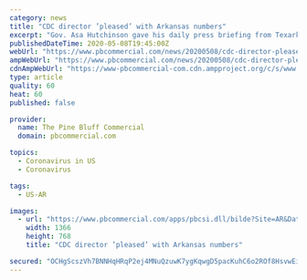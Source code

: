 ```yaml
---
category: news
title: "CDC director ’pleased’ with Arkansas numbers"
excerpt: "Gov. Asa Hutchinson gave his daily press briefing from Texarkana, Ark., on Thursday where Health Secretary Nate Smith revealed that the Centers for"
publishedDateTime: 2020-05-08T19:45:00Z
webUrl: "https://www.pbcommercial.com/news/20200508/cdc-director-pleased-with-arkansas-numbers"
ampWebUrl: "https://www.pbcommercial.com/news/20200508/cdc-director-pleased-with-arkansas-numbers?template=ampart"
cdnAmpWebUrl: "https://www-pbcommercial-com.cdn.ampproject.org/c/s/www.pbcommercial.com/news/20200508/cdc-director-pleased-with-arkansas-numbers?template=ampart"
type: article
quality: 60
heat: 60
published: false

provider:
  name: The Pine Bluff Commercial
  domain: pbcommercial.com

topics:
  - Coronavirus in US
  - Coronavirus

tags:
  - US-AR

images:
  - url: "https://www.pbcommercial.com/apps/pbcsi.dll/bilde?Site=AR&Date=20200508&Category=NEWS&ArtNo=200509705&Ref=AR"
    width: 1366
    height: 768
    title: "CDC director ’pleased’ with Arkansas numbers"

secured: "OCHgScszVh7BNNHqHRqP2ej4MNuQzuwK7ygKqwgD5pacKuhC6o2ROf8HsvwEiUSqyieZ44QRBrIsWipCWFptAD4j1L9n7dwZGTMMEy4FstRVlQ+TDQszdIjLnvJx0XCq/ILZC/K5t4Wxy5QLkgwTtDPh4z6OK/5j04rZI/67HaYNlRoYiN2lTP3F5dqB9M2607bIgZRzh78CikcsqvQD7WpDGPAFtVahrUwyrNBMHjmaCn9aLwGrCoVi6g11OB1sCpBnp4O/G6zSI99iSGpRsbnBTn1o62swlXjKn14GFMGm56j6pYWIqT7oX1V49bgP;yrBbUNq+nwUzKbNJoTOXFg=="
---
```


